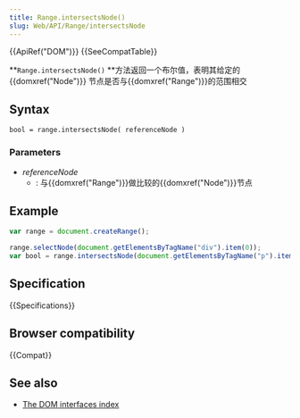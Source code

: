 ```yaml
---
title: Range.intersectsNode()
slug: Web/API/Range/intersectsNode
---
```


{{ApiRef("DOM")}} {{SeeCompatTable}}

**`Range.intersectsNode()` **方法返回一个布尔值，表明其给定的 {{domxref("Node")}} 节点是否与{{domxref("Range")}}的范围相交

## Syntax

```plain
bool = range.intersectsNode( referenceNode )
```

### Parameters

- _referenceNode_
  - : 与{{domxref("Range")}}做比较的{{domxref("Node")}}节点

## Example

```js
var range = document.createRange();

range.selectNode(document.getElementsByTagName("div").item(0));
var bool = range.intersectsNode(document.getElementsByTagName("p").item(0));
```

## Specification

{{Specifications}}

## Browser compatibility

{{Compat}}

## See also

- [The DOM interfaces index](/zh-CN/docs/DOM/DOM_Reference)
